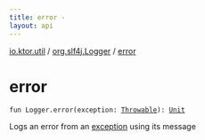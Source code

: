 ```yaml
---
title: error - 
layout: api
---
```


<div class='api-docs-breadcrumbs'><a href="../index.html">io.ktor.util</a> / <a href="index.html">org.slf4j.Logger</a> / <a href="./error.html">error</a></div>

# error

<div class="signature"><code><span class="keyword">fun </span><span class="identifier">Logger</span><span class="symbol">.</span><span class="identifier">error</span><span class="symbol">(</span><span class="parameterName" id="io.ktor.util$error(org.slf4j.Logger, kotlin.Throwable)/exception">exception</span><span class="symbol">:</span>&nbsp;<a href="https://kotlinlang.org/api/latest/jvm/stdlib/kotlin/-throwable/index.html"><span class="identifier">Throwable</span></a><span class="symbol">)</span><span class="symbol">: </span><a href="https://kotlinlang.org/api/latest/jvm/stdlib/kotlin/-unit/index.html"><span class="identifier">Unit</span></a></code></div>

Logs an error from an <a href="error.html#io.ktor.util$error(org.slf4j.Logger, kotlin.Throwable)/exception">exception</a> using its message

